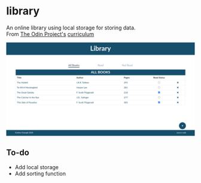 # library
An online library using local storage for storing data.<br>
From [The Odin Project's](https://www.theodinproject.com/) [curriculum](https://www.theodinproject.com/courses/javascript/lessons/library)<br>

![](screenshot.png)

## To-do
* Add local storage
* Add sorting function
